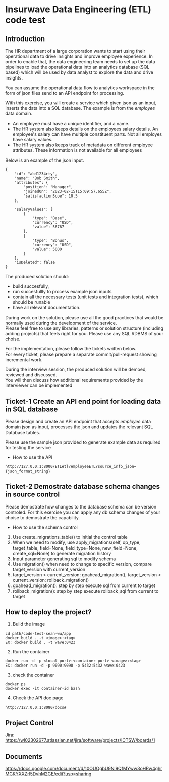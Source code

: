 # Insurwave Data Engineering (ETL) code test

## Introduction

The HR department of a large corporation wants to start using their operational data to drive insights and improve employee experience. In order to enable that, the data engineering team needs to set up the data pipelines to load the operational data into an analytics database (SQL based) which will be used by data analyst to explore the data and drive insights. 

You can assume the operational data flow to analytics workspace in the form of json files send to an API endpoint for processing. 

With this exercise, you will create a service which given json as an input, inserts the data into a SQL database. 
The example is from the <em>employee</em> data domain. 
- An employee must have a unique identifier, and a name. 
- The HR system also keeps details on the employees salary details. An employee's salary can have multiple constituent parts. Not all employes have salary values. 
- The HR system also keeps track of metadata on different employee attributes. These information is not available for all employees

Below is an example of the json input.

```
{
    "id": "abd1234rty",
    "name": "Bob Smith",
    "attributes": {
        "position": "Manager",
        "joinedOn": "2023-02-15T15:09:57.655Z",
        "satisfactionScoe": 10.5
    },
    
    "salaryValues": [
        {
            "type": "Base",
            "currency": "USD",
            "value": 56767
        },
        {
            "type": "Bonus",
            "currency": "USD",
            "value": 5000
        }
    ],
    "isDeleted": false
}
```

The produced solution should:
- build succesfully, 
- run succesfullly to process example json inputs
- contain all the necessary tests (unit tests and integration tests), which should be runable
- have all relevant documentation.

During work on the solution, please use all the good practices that would be normally used during the development of the service.  
Please feel free to use any libraries, patterns or solution structure (including adding projects) that feels right for you.
Please use any SQL RDBMS of your choise. 

For the implementation, please follow the tickets written below.  
For every ticket, please prepare a separate commit/pull-request showing incremental work.


During the interview session, the produced solution will be demoed, reviewed and discussed.  
You will then discuss how additional requirements provided by the interviewer can be implemented


## Ticket-1  Create an API end point for loading data in SQL database 

Please design and create an API endpoint that accepts <em>employee</em> data domain json as input, processes the json and updates the relevant SQL Database tables.  

Please use the sample json provided to generate example data as required for testing the service

- How to use the API

```
http://127.0.0.1:8000/ETLetl/employeeETL?source_info_json={json_format_string}
```

## Ticket-2  Demostrate database schema changes in source control 

Please demostrate how changes to the database schema can be version controled.
For this exercise you can apply any db schema changes of your choise to demostrate the capability. 

- How to use the schema control
1. Use create_migrations_table() to initial the control table
2. When we need to modify, use apply_migrations(self, op_type, target_table, field=None, field_type=None, new_field=None, create_sql=None) to generate migration history
3. Input parameter generating sql to modify schema
4. Use migration() when need to change to specific version, compare target_version with current_version
5. target_version > current_version: goahead_migration(), target_version < current_version: rollback_migration()
6. goahead_migration(): step by step execute sql from current to target 
7. rollback_migration(): step by step execute rollback_sql from current to target

## How to deploy the project?
1. Build the image
```
cd path/code-test-sean-wu/app
docker build . -t <image>:<tag>
EX: docker build . -t wave:0423
```

2. Run the container
```
docker run -d -p <local port>:<container port> <image>:<tag>
EX: docker run -d -p 9090:9090 -p 5432:5432 wave:0423

```

3. check the container
```
docker ps
docker exec -it container-id bash
```

4. Check the API doc page
```
http://127.0.0.1:8080/docs#
```

## Project Control
Jira: https://wl02302677.atlassian.net/jira/software/projects/ICTSW/boards/1

## Documents
https://docs.google.com/document/d/10OUOgbU9Nl9QfMYww3oHRw4ghrMGKYXXZrl5DvhM2GE/edit?usp=sharing